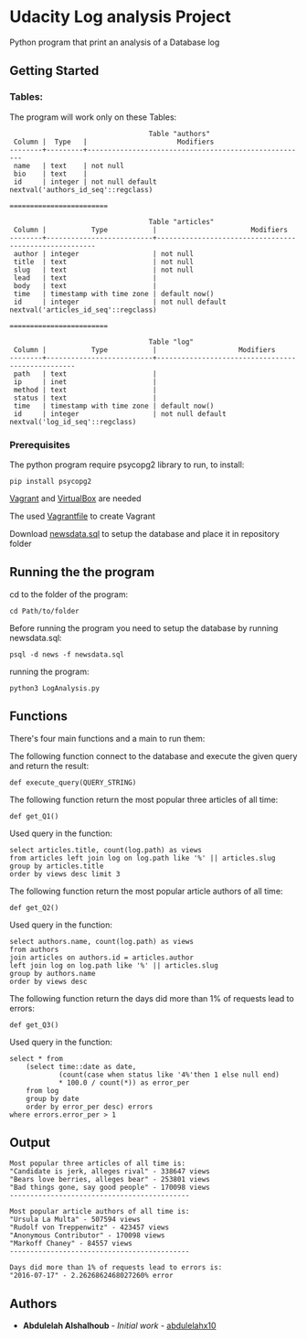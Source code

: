 # Udacity Log analysis Project

Python program that print an analysis of a Database log

## Getting Started

### Tables:
The program will work only on these Tables:

```
                                  Table "authors"
 Column |  Type   |                      Modifiers                       
--------+---------+------------------------------------------------------
 name   | text    | not null
 bio    | text    | 
 id     | integer | not null default nextval('authors_id_seq'::regclass)

========================

                                  Table "articles"
 Column |           Type           |                       Modifiers                       
--------+--------------------------+-------------------------------------------------------
 author | integer                  | not null
 title  | text                     | not null
 slug   | text                     | not null
 lead   | text                     | 
 body   | text                     | 
 time   | timestamp with time zone | default now()
 id     | integer                  | not null default nextval('articles_id_seq'::regclass)

========================

                                  Table "log"
 Column |           Type           |                    Modifiers                     
--------+--------------------------+--------------------------------------------------
 path   | text                     | 
 ip     | inet                     | 
 method | text                     | 
 status | text                     | 
 time   | timestamp with time zone | default now()
 id     | integer                  | not null default nextval('log_id_seq'::regclass)
```

### Prerequisites

The python program require psycopg2 library to run, to install:

```
pip install psycopg2
```

[Vagrant](https://www.vagrantup.com/downloads.html) and [VirtualBox](https://www.virtualbox.org/wiki/Downloads) are needed

The used [Vagrantfile](https://www.dropbox.com/s/w3gsd5ve3t6qzs1/Vagrantfile?dl=0) to create Vagrant

Download [newsdata.sql](https://www.dropbox.com/s/vf6rab76chg685d/newsdata.sql?dl=0) to setup the database and place it in repository folder

## Running the the program
cd to the folder of the program:

```
cd Path/to/folder
```

Before running the program you need to setup the database by running newsdata.sql:

```
psql -d news -f newsdata.sql
```

running the program:

```
python3 LogAnalysis.py
```

## Functions
There's four main functions and a main to run them:

The following function connect to the database and execute the given query and return the result:

```
def execute_query(QUERY_STRING)
```

The following function return the most popular three articles of all time:

```
def get_Q1()
```

Used query in the function:

```
select articles.title, count(log.path) as views
from articles left join log on log.path like '%' || articles.slug
group by articles.title
order by views desc limit 3
```

The following function return the most popular article authors of all time:

```
def get_Q2()
```

Used query in the function:

```
select authors.name, count(log.path) as views
from authors
join articles on authors.id = articles.author
left join log on log.path like '%' || articles.slug
group by authors.name
order by views desc
```

The following function return the days did more than 1% of requests lead to errors:

```
def get_Q3()
```

Used query in the function:

```
select * from
    (select time::date as date,
            (count(case when status like '4%'then 1 else null end)
            * 100.0 / count(*)) as error_per
    from log
    group by date
    order by error_per desc) errors
where errors.error_per > 1
```

## Output

```
Most popular three articles of all time is:
"Candidate is jerk, alleges rival" - 338647 views
"Bears love berries, alleges bear" - 253801 views
"Bad things gone, say good people" - 170098 views
--------------------------------------------

Most popular article authors of all time is:
"Ursula La Multa" - 507594 views
"Rudolf von Treppenwitz" - 423457 views
"Anonymous Contributor" - 170098 views
"Markoff Chaney" - 84557 views
--------------------------------------------

Days did more than 1% of requests lead to errors is:
"2016-07-17" - 2.2626862468027260% error
```

## Authors

* **Abdulelah Alshalhoub** - *Initial work* - [abdulelahx10](https://github.com/abdulelahx10)

